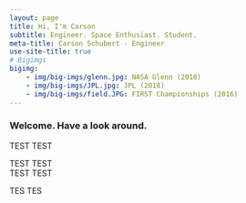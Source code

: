 ```yaml
---
layout: page
title: Hi, I'm Carson
subtitle: Engineer. Space Enthusiast. Student.
meta-title: Carson Schubert - Engineer
use-site-title: true
# Bigimgs 
bigimg: 
    - img/big-imgs/glenn.jpg: NASA Glenn (2018)
    - img/big-imgs/JPL.jpg: JPL (2018)
    - img/big-imgs/field.JPG: FIRST Championships (2016)
---
```


### Welcome. Have a look around.

TEST TEST

TEST TEST  
TEST TEST  


TES TES